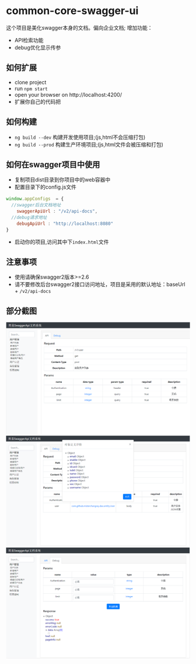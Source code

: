 # common-core-swagger-ui

这个项目是美化swagger本身的文档。偏向企业文档;
增加功能：
- API检索功能
- debug优化显示传参

## 如何扩展
- clone project
- run `npm start`
- open your browser on http://localhost:4200/
- 扩展你自己的代码把

## 如何构建
- `ng build --dev` 构建开发使用项目;(js,html不会压缩打包)
- `ng build --prod` 构建生产环境项目;(js,html文件会被压缩和打包)


## 如何在swagger项目中使用
- 复制项目dist目录到你项目中的web容器中
- 配置目录下的config.js文件
``` js
window.appConfigs  = {
  //swagger后台文档地址
	swaggerApiUrl : "/v2/api-docs",
  //debug请求地址
	debugApiUrl : "http://localhost:8080"
}
```
- 启动你的项目,访问其中下`index.html`文件

## 注意事项
- 使用请确保swagger2版本>=2.6
- 请不要修改后台swagger2接口访问地址，项目是采用的默认地址：baseUrl + `/v2/api-docs`



## 部分截图
![截图](./screenshot/20180415204009.png)
![截图](./screenshot/20180415204033.png)
![截图](./screenshot/20180415204055.png)
